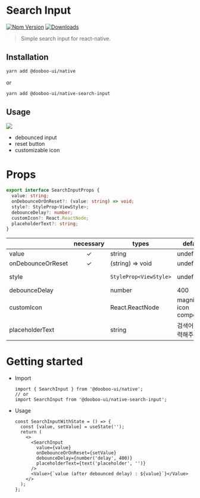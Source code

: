 # Search Input

[![Npm Version](http://img.shields.io/npm/v/@dooboo-ui/native-search-input.svg?style=flat-square)](https://npmjs.org/package/@dooboo-ui/native-search-input)
[![Downloads](http://img.shields.io/npm/dm/@dooboo-ui-search-input/native.svg?style=flat-square)](https://npmjs.org/package/@dooboo-ui-search-input/native)

> Simple search input for react-native.

## Installation

```sh
yarn add @dooboo-ui/native
```

or

```sh
yarn add @dooboo-ui/native-search-input
```

## Usage

![](https://i.imgur.com/t84mZ1e.gif)

- debounced input
- reset button
- customizable icon

# Props

```ts
export interface SearchInputProps {
  value: string;
  onDebounceOrOnReset?: (value: string) => void;
  style?: StyleProp<ViewStyle>;
  debounceDelay?: number;
  customIcon?: React.ReactNode;
  placeholderText?: string;
}
```

|                   | necessary | types                  | default                  | info            |
| ----------------- | :-------: | ---------------------- | ------------------------ | --------------- |
| value             |     ✓     | string                 | undefined                |                 |
| onDebounceOrReset |     ✓     | (string) => void       | undefined                |                 |
| style             |           | `StyleProp<ViewStyle>` | undefined                | container style |
| debounceDelay     |           | number                 | 400                      |                 |
| customIcon        |           | React.ReactNode        | magnifier icon component |                 |
| placeholderText   |           | string                 | 검색어를 입력해주세요.   |                 |

# Getting started

- Import

  ```tsx
  import { SearchInput } from '@dooboo-ui/native';
  // or
  import SearchInput from '@dooboo-ui/native-search-input';
  ```

- Usage
  ```tsx
  const SearchInputWithState = () => {
    const [value, setValue] = useState('');
    return (
      <>
        <SearchInput
          value={value}
          onDebounceOrOnReset={setValue}
          debounceDelay={number('delay', 400)}
          placeholderText={text('placeholder', '')}
        />
        <Value>{`value (after debounced delay) : ${value}`}</Value>
      </>
    );
  };
  ```
